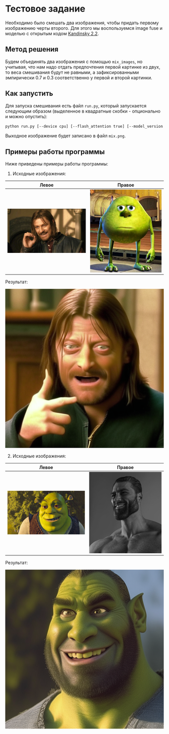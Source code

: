 # Тестовое задание

Необходимо было смешать два изображения, чтобы придать первому изображению черты второго. Для этого мы воспользуемся image fuse и моделью с открытым кодом [Kandinsky 2.2](https://github.com/ai-forever/Kandinsky-2).

## Метод решения

Будем объединять два изображения с помощью `mix_images`, но учитывая, что нам надо отдать предпочтения первой картинке из двух, то веса смешивания будут не равными, а зафиксированными эмпирически 0.7 и 0.3 соответственно у первой и второй картинки.

## Как запустить

Для запуска смешивания есть файл `run.py`, который запускается следующим образом (выделенное в квадратные скобки - опционально и можно опустить):
```bash
python run.py [--device cpu] [--flash_attention true] [--model_version 2.2] [--output_name mix.png] [--output_width 512] [--output_height 512] img1.jpg img2.jpg
```
Выходное изображение будет записано в файл `mix.png`.

## Примеры работы программы

Ниже приведены примеры работы программы:

1. Исходные изображения:

| Левое | Правое |
| -- | --- |
| ![Left](imgs/image1.jpeg "Left") | ![Right](imgs/image2.jpeg "Right") |

Результат:

![First mix](imgs/mix1.png "First mix")

2. Исходные изображения:

| Левое | Правое |
| -- | --- |
| ![Left](imgs/image3.jpeg "Left") | ![Right](imgs/image4.jpeg "Right") |

Результат:

![Second mix](imgs/mix2.png "Second mix")
